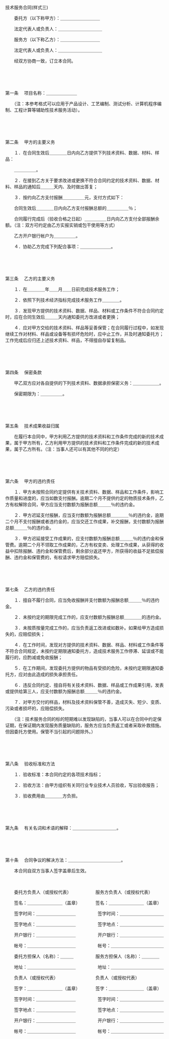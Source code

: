 



技术服务合同(样式三)



 

　　委托方（以下称甲方）：＿＿＿＿＿＿＿＿＿

　　法定代表人或负责人：＿＿＿＿＿＿＿＿＿＿

　　服务方（以下称乙方）：＿＿＿＿＿＿＿＿＿

　　法定代表人或负责人：＿＿＿＿＿＿＿＿＿＿　　

　　经双方协商一致，订立本合同。

　　

　　

第一条
　项目名称：＿＿＿＿＿＿＿

　　（注：本参考格式可以应用于产品设计、工艺编制、测试分析、计算机程序编制、工程计算等辅助性技术服务活动）。

　　

　　

第二条
　甲方的主要义务

　　１．在合同生效后＿＿＿＿日内向乙方提供下列技术资料、数据、材料、样品：

　　＿＿＿＿＿。

　　２．在接到乙方关于要求改进或更换不符合合同约定的技术资料、数据、材料、样品的通知后＿＿＿天内、及时做出答复；

　　３．按约向乙方支付报酬＿＿＿＿＿元，支付方式如下：

　　合同生效后＿＿＿＿日内向乙方支付报酬总额的＿＿＿＿＿％；

　　合同履行完成后（验收合格之日起）＿＿＿＿＿日内向乙方支付全部报酬余额。（注：双方可约定由乙方实报实销或包干使用等方式）

　　乙方开户银行帐户为＿＿＿＿＿。

　　４．协助乙方完成下列配合事项：＿＿＿＿＿＿＿。

　　

　　

第三条
　乙方的主要义务

　　１．在＿＿＿＿年＿＿月＿＿日前完成技术服务工作；

　　２．依照下列技术经济指标完成技术服务工作＿＿＿＿。

　　３．发现甲方提供的技术资料、数据、样品、材料或工作条件不符合合同约定时，应在合同生效后＿＿＿天内通知委托方改进或者更换；

　　４．应对甲方交给的技术资料、样品等妥善保管；在合同履行过程中，如发现继续工作对材料、样品或设备等有损坏危险时，应中止工作，并及时通知委托方；工作完成后应归还上述技术资料、样品，不得擅自存留复制品。

　　

　　

第四条
　保密条款

　　甲乙双方应对各自提供的下列技术资料、数据承担保密义务：＿＿＿＿＿＿。

　　保密期限为：＿＿＿＿＿。

　　

　　

第五条
　技术成果收益归属

　　在履行本合同中，甲方利用乙方提供的技术资料和工作条件完成的新的技术成果，属于甲方所有，乙方利用甲方提供的技术资料和工作条件完成的新的技术成果，属于乙方所有。（注：当事人还可以有其他不同的约定）

　　

　　

第六条
　甲方的违约责任

　　１．甲方未按照合同约定提供有关技术资料、数据、样品和工作条件，影响工作质量和进度的，应当如数支付报酬。逾期二个月不提供约定的物质技术条件，乙方有权解除合同，甲方应当支付数额为报酬总额＿＿＿％的违约金。

　　２．甲方迟延支付报酬，应当支付数额为报酬总额＿＿＿＿％的违约金，逾期二个月不支付报酬或者违约金的，应当交还工作成果，补交报酬，支付数额为报酬总额＿＿＿％的违约金。

　　３．甲方迟延接受工作成果的，应支付数额为报酬总额＿＿＿％的违约金和保管费。逾期二个月不领取工作成果的，乙方有权变卖、处理工作成果，从获得的收益中扣除报酬、违约金和保管费后，剩余部分返还甲方，所获得的收益不足抵偿报酬、违约金和保管费的，有权请求甲方赔偿损失。

　　

　　

第七条
　乙方的违约责任

　　１．擅自不履行合同，应当免收报酬并支付数额为报酬总额＿＿＿％的违约金。

　　２．未按约定的期限完成工作的，应支付数额为报酬总额＿＿＿＿的违约金。

　　３．未按质按量完成工作的，应当负责返工改进或如数补。如果给甲方造成损失的，应赔偿损失；

　　４．在工作时间，发现对方提供的技术资料、数据、样品、材料或工作条件等不符合合同规定，未按约定期限通知委托方，造成技术服务工作停滞、延误或不能履行的，应酌减或免收报酬；

　　５．在工作期间，发现委托方提供的物品有受损的危险，未按约定期限通知委托方，应对由此造成的损失承担责任。

　　６．违反合同约定、擅自将有关技术资料、数据、样品或工作成果引用，发表或提供给第三人，应支付数额为报酬总额＿＿＿％的违约金。

　　７．对甲方交付的样品，材料及技术资料保管不善，造成灭失、短少、变质、污染或者损坏的，应赔偿损失。

　　（注：技术服务合同的标的短期难以发现缺陷的，当事人可以在合同中约定保证期，在保证期内发现服务质量缺陷的，服务方应当负责返工或者采取补救措施。但因委托方使用。保管不当引起的问题除外。）

　　

　　

第八条
　验收标准和方法

　　１．验收标准：本合同约定的各项技术指标；

　　２．验收方法：由甲方组织有关同行业专业技术人员验收，写出验收报告；

　　３．验收费用由＿＿＿＿方负担。

　　

　　

第九条
　有关名词和术语的解释：＿＿＿＿＿＿＿＿＿＿。

　　

　　

第十条
　合同争议的解决方法：＿＿＿＿＿＿＿＿＿＿＿＿。

　　本合同自双方当事人签字盖章后生效。　　

　　

　　委托方负责人（或授权代表）　　　　　　服务方负责人（或授权代表）

　　签名：＿＿＿＿＿＿＿＿（盖章）　　　　签名：＿＿＿＿＿＿＿＿（盖章）

　　签字时间：＿＿＿＿＿＿＿＿＿　　　　　签字时间：＿＿＿＿＿＿＿＿＿＿

　　签字地点：＿＿＿＿＿＿＿＿＿　　　　　签字地点：＿＿＿＿＿＿＿＿＿＿

　　开户银行：＿＿＿＿＿＿＿＿＿　　　　　开户银行：＿＿＿＿＿＿＿＿＿＿

　　帐号：＿＿＿＿＿＿＿＿＿＿＿　　　　　帐号：＿＿＿＿＿＿＿＿＿＿＿＿

　　委托方担保人（名称）：＿＿＿　　　　　服务方担保人（名称）：＿＿＿＿

　　地址：＿＿＿＿＿＿＿＿＿＿＿　　　　　地址：＿＿＿＿＿＿＿＿＿＿＿＿

　　负责人（或授权代表）　　　　　　　　　负责人（或授权代表）

　　签字：＿＿＿＿＿＿＿＿（盖章）　　　　签字：＿＿＿＿＿＿＿＿（盖章）

　　签字时间：＿＿＿＿＿＿＿＿＿　　　　　签字时间：＿＿＿＿＿＿＿＿＿＿

　　签字地点：＿＿＿＿＿＿＿＿＿　　　　　签字地点：＿＿＿＿＿＿＿＿＿＿

　　开户银行：＿＿＿＿＿＿＿＿＿　　　　　开户银行：＿＿＿＿＿＿＿＿＿＿

　　帐号：＿＿＿＿＿＿＿＿＿＿＿　　　　　帐号：＿＿＿＿＿＿＿＿＿＿＿＿

　　